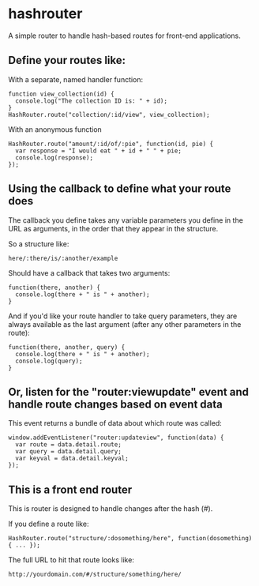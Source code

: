 # hashrouter

A simple router to handle hash-based routes for front-end applications.

## Define your routes like:

With a separate, named handler function:
```
function view_collection(id) {
  console.log("The collection ID is: " + id);
}
HashRouter.route("collection/:id/view", view_collection);
```

With an anonymous function 
```
HashRouter.route("amount/:id/of/:pie", function(id, pie) {
  var response = "I would eat " + id + " " + pie;
  console.log(response);
});
```

## Using the callback to define what your route does

The callback you define takes any variable parameters you define in the URL as arguments, in the order that they appear in the structure. 

So a structure like:

`here/:there/is/:another/example`

Should have a callback that takes two arguments: 

```
function(there, another) { 
  console.log(there + " is " + another); 
}
```

And if you'd like your route handler to take query parameters, they are always available as the last argument (after any other parameters in the route):

```
function(there, another, query) { 
  console.log(there + " is " + another);
  console.log(query);
}
```

## Or, listen for the "router:viewupdate" event and handle route changes based on event data

This event returns a bundle of data about which route was called:

```
window.addEventListener("router:updateview", function(data) {
  var route = data.detail.route;
  var query = data.detail.query;
  var keyval = data.detail.keyval;
});
```

## This is a front end router

This is router is designed to handle changes after the hash (#).  

If you define a route like:

`HashRouter.route("structure/:dosomething/here", function(dosomething) { ... });`

The full URL to hit that route looks like:

`http://yourdomain.com/#/structure/something/here/`
